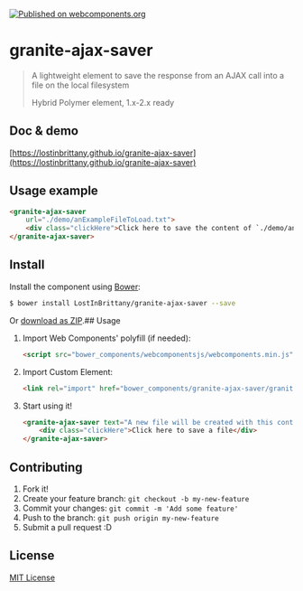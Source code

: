 [![Published on webcomponents.org](https://img.shields.io/badge/webcomponents.org-published-blue.svg)](https://www.webcomponents.org/element/LostInBrittany/granite-ajax-saver)

# granite-ajax-saver

> A lightweight element to save the response from an AJAX call into a file on the local filesystem
>
> Hybrid Polymer element, 1.x-2.x ready

## Doc & demo

[https://lostinbrittany.github.io/granite-ajax-saver](https://lostinbrittany.github.io/granite-ajax-saver)


## Usage example

<!---
```
<custom-element-demo>
  <template>
    <style>
      .clickHere {
        border-radius: 2px;
        padding: 10px;
        background-color: #4285f4;
        color: white; 
      }
    </style>
    <script src="../webcomponentsjs/webcomponents-lite.js"></script>
    <link rel="import" href="granite-ajax-saver.html">
    <next-code-block></next-code-block>
  </template>
</custom-element-demo>
```
-->
```html
<granite-ajax-saver 
    url="./demo/anExampleFileToLoad.txt">
    <div class="clickHere">Click here to save the content of `./demo/anExampleFileToLoad.txt` to a file</div>
</granite-ajax-saver>
```

## Install

Install the component using [Bower](http://bower.io/):

```sh
$ bower install LostInBrittany/granite-ajax-saver --save
```

Or [download as ZIP](https://github.com/LostInBrittany/granite-ajax-saver/archive/gh-pages.zip).## Usage

1. Import Web Components' polyfill (if needed):

    ```html
    <script src="bower_components/webcomponentsjs/webcomponents.min.js"></script>
    ```

2. Import Custom Element:

    ```html
    <link rel="import" href="bower_components/granite-ajax-saver/granite-ajax-saver.html">
    ```

3. Start using it!

    ```html
    <granite-ajax-saver text="A new file will be created with this content">
        <div class="clickHere">Click here to save a file</div>
    </granite-ajax-saver>
    ```


## Contributing

1. Fork it!
2. Create your feature branch: `git checkout -b my-new-feature`
3. Commit your changes: `git commit -m 'Add some feature'`
4. Push to the branch: `git push origin my-new-feature`
5. Submit a pull request :D

## License

[MIT License](http://opensource.org/licenses/MIT)